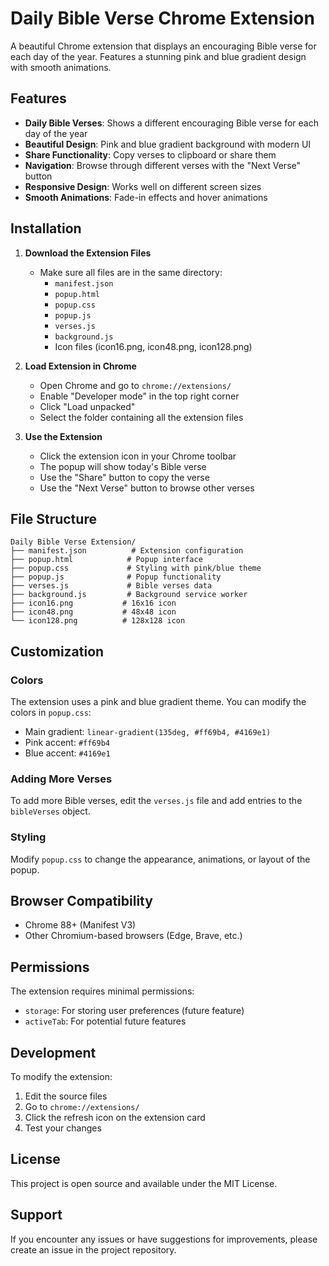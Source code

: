 # Daily Bible Verse Chrome Extension

A beautiful Chrome extension that displays an encouraging Bible verse for each day of the year. Features a stunning pink and blue gradient design with smooth animations.

## Features

- **Daily Bible Verses**: Shows a different encouraging Bible verse for each day of the year
- **Beautiful Design**: Pink and blue gradient background with modern UI
- **Share Functionality**: Copy verses to clipboard or share them
- **Navigation**: Browse through different verses with the "Next Verse" button
- **Responsive Design**: Works well on different screen sizes
- **Smooth Animations**: Fade-in effects and hover animations

## Installation

1. **Download the Extension Files**
   - Make sure all files are in the same directory:
     - `manifest.json`
     - `popup.html`
     - `popup.css`
     - `popup.js`
     - `verses.js`
     - `background.js`
     - Icon files (icon16.png, icon48.png, icon128.png)

2. **Load Extension in Chrome**
   - Open Chrome and go to `chrome://extensions/`
   - Enable "Developer mode" in the top right corner
   - Click "Load unpacked"
   - Select the folder containing all the extension files

3. **Use the Extension**
   - Click the extension icon in your Chrome toolbar
   - The popup will show today's Bible verse
   - Use the "Share" button to copy the verse
   - Use the "Next Verse" button to browse other verses

## File Structure

```
Daily Bible Verse Extension/
├── manifest.json          # Extension configuration
├── popup.html            # Popup interface
├── popup.css             # Styling with pink/blue theme
├── popup.js              # Popup functionality
├── verses.js             # Bible verses data
├── background.js         # Background service worker
├── icon16.png           # 16x16 icon
├── icon48.png           # 48x48 icon
└── icon128.png          # 128x128 icon
```

## Customization

### Colors
The extension uses a pink and blue gradient theme. You can modify the colors in `popup.css`:
- Main gradient: `linear-gradient(135deg, #ff69b4, #4169e1)`
- Pink accent: `#ff69b4`
- Blue accent: `#4169e1`

### Adding More Verses
To add more Bible verses, edit the `verses.js` file and add entries to the `bibleVerses` object.

### Styling
Modify `popup.css` to change the appearance, animations, or layout of the popup.

## Browser Compatibility

- Chrome 88+ (Manifest V3)
- Other Chromium-based browsers (Edge, Brave, etc.)

## Permissions

The extension requires minimal permissions:
- `storage`: For storing user preferences (future feature)
- `activeTab`: For potential future features

## Development

To modify the extension:
1. Edit the source files
2. Go to `chrome://extensions/`
3. Click the refresh icon on the extension card
4. Test your changes

## License

This project is open source and available under the MIT License.

## Support

If you encounter any issues or have suggestions for improvements, please create an issue in the project repository. 